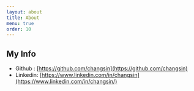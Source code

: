 ```yaml
---
layout: about
title: About
menu: true
order: 10
---
```


## My Info
- Github : [https://github.com/changsin](https://github.com/changsin)
- Linkedin: [https://www.linkedin.com/in/changsin](https://www.linkedin.com/in/changsin/)

